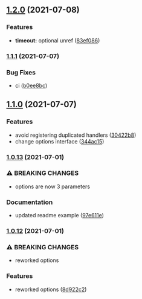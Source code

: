 ## [1.2.0](https://github.com/simonecorsi/fine/compare/1.1.1...1.2.0) (2021-07-08)


### Features

* **timeout:** optional unref ([83ef086](https://github.com/simonecorsi/fine/commit/83ef086f3c374f34d8741ac2674c6bd5e6b25a24))

### [1.1.1](https://github.com/simonecorsi/fine/compare/1.1.0...1.1.1) (2021-07-07)


### Bug Fixes

* ci ([b0ee8bc](https://github.com/simonecorsi/fine/commit/b0ee8bcc196fb63f9511d6bc560213a412a0a715))

## [1.1.0](https://github.com/simonecorsi/fine/compare/1.0.13...1.1.0) (2021-07-07)


### Features

* avoid registering duplicated handlers ([30422b8](https://github.com/simonecorsi/fine/commit/30422b85138da4d01350136fa474b506bbb731df))
* change options interface ([344ac15](https://github.com/simonecorsi/fine/commit/344ac15371a04231f1ac097b7126b5c0a6d1017f))

### [1.0.13](https://github.com/simonecorsi/fine/compare/1.0.12...1.0.13) (2021-07-01)


### ⚠ BREAKING CHANGES

* options are now 3 parameters

### Documentation

* updated readme example ([97e611e](https://github.com/simonecorsi/fine/commit/97e611ec9fdcba56c3cd174ae0f4de1e7af88a51))

### [1.0.12](https://github.com/simonecorsi/fine/compare/1.0.11...1.0.12) (2021-07-01)


### ⚠ BREAKING CHANGES

* reworked options

### Features

* reworked options ([8d922c2](https://github.com/simonecorsi/fine/commit/8d922c21ca3aa341f3aae8c2dbd24eb1eba0d6dc))

